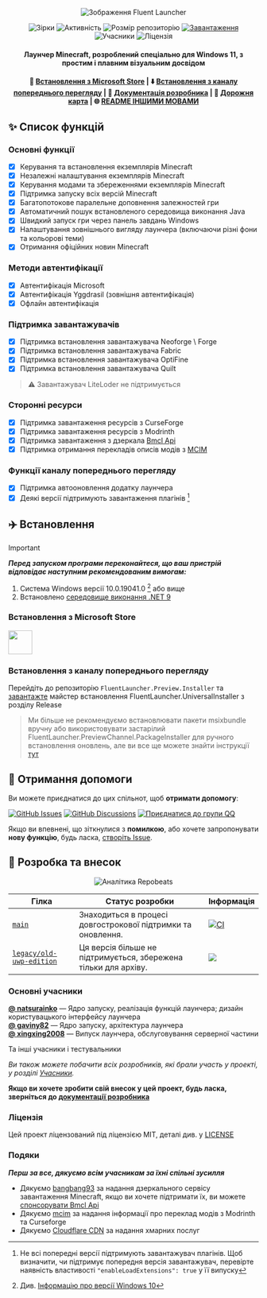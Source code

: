 <div align="center">

![Зображення Fluent Launcher](../docs/images/Hero_Image.png)

![Зірки](https://img.shields.io/github/stars/Xcube-Studio/Natsurainko.FluentLauncher)
![Активність](https://img.shields.io/github/commit-activity/y/Xcube-Studio/Natsurainko.FluentLauncher)
![Розмір репозиторію](https://img.shields.io/github/repo-size/Xcube-Studio/Natsurainko.FluentLauncher)
[![Завантаження](https://img.shields.io/github/downloads/Xcube-Studio/Natsurainko.FluentLauncher/total?style=social&logo=github)](https://github.com/Xcube-Studio/Natsurainko.FluentLauncher/releases/latest)
![Учасники](https://img.shields.io/github/contributors/Xcube-Studio/Natsurainko.FluentLauncher)
![Ліцензія](https://img.shields.io/badge/license-MIT-yellow)

#### Лаунчер Minecraft, розроблений спеціально для Windows 11, з простим і плавним візуальним досвідом
#### 🏪 [Встановлення з Microsoft Store](https://apps.microsoft.com/detail/Natsurianko.FluentLauncher/9p4nqqxq942p) | ⬇️ [Встановлення з каналу попереднього перегляду](https://github.com/Xcube-Studio/FluentLauncher.Preview.Installer) | 🔧 [Документація розробника](https://github.com/Xcube-Studio/Natsurainko.FluentLauncher/wiki/%23-%E5%BC%80%E5%8F%91) | 🚧 [Дорожня карта](https://github.com/Xcube-Studio/Natsurainko.FluentLauncher/wiki/%E5%BC%80%E5%8F%91%EF%BC%9A%E8%B7%AF%E7%BA%BF%E5%9B%BE) | 🌐 [README ІНШИМИ МОВАМИ](README_index.md)

</div>

## ✨ Список функцій

### Основні функції
+ [x] Керування та встановлення екземплярів Minecraft
+ [x] Незалежні налаштування екземплярів Minecraft
+ [x] Керування модами та збереженнями екземплярів Minecraft
+ [x] Підтримка запуску всіх версій Minecraft
+ [x] Багатопотокове паралельне доповнення залежностей гри
+ [x] Автоматичний пошук встановленого середовища виконання Java
+ [x] Швидкий запуск гри через панель завдань Windows
+ [x] Налаштування зовнішнього вигляду лаунчера (включаючи різні фони та кольорові теми)
+ [x] Отримання офіційних новин Minecraft

### Методи автентифікації
+ [x] Автентифікація Microsoft
+ [x] Автентифікація Yggdrasil (зовнішня автентифікація)
+ [x] Офлайн автентифікація

### Підтримка завантажувачів
+ [x] Підтримка встановлення завантажувача Neoforge \ Forge
+ [x] Підтримка встановлення завантажувача Fabric
+ [x] Підтримка встановлення завантажувача OptiFine
+ [x] Підтримка встановлення завантажувача Quilt
> ⚠️ Завантажувач LiteLoder не підтримується

### Сторонні ресурси
+ [x] Підтримка завантаження ресурсів з CurseForge
+ [x] Підтримка завантаження ресурсів з Modrinth
+ [x] Підтримка завантаження з дзеркала [Bmcl Api](https://bmclapidoc.bangbang93.com/)
+ [x] Підтримка отримання перекладів описів модів з [MCIM](https://github.com/mcmod-info-mirror/mcim-api)

### Функції каналу попереднього перегляду
+ [x] Підтримка автооновлення додатку лаунчера
+ [x] Деякі версії підтримують завантаження плагінів [^1]

## ✈️ Встановлення

> [!IMPORTANT] 
> _**Перед запуском програми переконайтеся, що ваш пристрій відповідає наступним рекомендованим вимогам:**_  
> 
> 1. Система Windows версії 10.0.19041.0 [^2] або вище  
> 2. Встановлено [середовище виконання .NET 9](https://dotnet.microsoft.com/zh-cn/download/dotnet/9.0)

### Встановлення з Microsoft Store
<a href="https://apps.microsoft.com/detail/Natsurianko.FluentLauncher/9p4nqqxq942p"><img src="https://get.microsoft.com/images/en-us%20dark.svg" height="48"/> </a>

### Встановлення з каналу попереднього перегляду
Перейдіть до репозиторію `FluentLauncher.Preview.Installer` та [завантажте](https://github.com/Xcube-Studio/FluentLauncher.Preview.Installer) майстер встановлення FluentLauncher.UniversalInstaller з розділу Release

> Ми більше не рекомендуємо встановлювати пакети msixbundle вручну або використовувати застарілий FluentLauncher.PreviewChannel.PackageInstaller для ручного встановлення оновлень, але ви все ще можете знайти інструкції [тут](https://github.com/Xcube-Studio/Natsurainko.FluentLauncher/wiki/%E5%85%B3%E4%BA%8E%EF%BC%9A%E6%89%8B%E5%8A%A8%E5%AE%89%E8%A3%85%E9%A2%84%E8%A7%88%E7%89%88%E5%90%AF%E5%8A%A8%E5%99%A8%E5%8C%85)

## 💬 Отримання допомоги

Ви можете приєднатися до цих спільнот, щоб **отримати допомогу**:

[![GitHub Issues](https://img.shields.io/github/issues-search/Xcube-Studio/Natsurainko.FluentLauncher?query=is%3Aopen&logo=github&label=Issues&color=%233fb950)](https://github.com/Xcube-Studio/Natsurainko.FluentLauncher/issues)
[![GitHub Discussions](https://img.shields.io/github/discussions/Xcube-Studio/Natsurainko.FluentLauncher?&logo=Github&label=Discussions)](https://github.com/Xcube-Studio/Natsurainko.FluentLauncher/discussions)
[![Приєднатися до групи QQ](https://img.shields.io/badge/QQ_%E7%BE%A4-Xcube_Studio-%230066cc?logo=TencentQQ)](https://qm.qq.com/q/wAo0DKH4xa)

Якщо ви впевнені, що зіткнулися з **помилкою**, або хочете запропонувати **нову функцію**, будь ласка, [створіть Issue](https://github.com/Xcube-Studio/Natsurainko.FluentLauncher/issues/new/choose).

## 🔧 Розробка та внесок

<div align="center">

![Аналітика Repobeats](https://repobeats.axiom.co/api/embed/0dcf1b6a60fa8c1c6cefe6042c482f59d2d60538.svg)

</div>

| Гілка | Статус розробки | Інформація |
| --- | --- | --- |
| [`main`](https://github.com/Xcube-Studio/Natsurainko.FluentLauncher) | Знаходиться в процесі довгострокової підтримки та оновлення. | [![CI](https://github.com/Xcube-Studio/Natsurainko.FluentLauncher/actions/workflows/ci.yml/badge.svg)](https://github.com/Xcube-Studio/Natsurainko.FluentLauncher/actions/workflows/ci.yml) |
| [`legacy/old-uwp-edition`](https://github.com/Xcube-Studio/Natsurainko.FluentLauncher/tree/legacy/old-uwp-edition) | Ця версія більше не підтримується, збережена тільки для архіву.| ![](https://img.shields.io/badge/Legacy-Stopped-red) |

### Основні учасники

**[@ natsurainko](https://github.com/natsurainko)** — Ядро запуску, реалізація функцій лаунчера; дизайн користувацького інтерфейсу лаунчера  
**[@ gaviny82](https://github.com/gaviny82)** — Ядро запуску, архітектура лаунчера  
**[@ xingxing2008](https://github.com/xingxing2008)** — Випуск лаунчера, обслуговування серверної частини  

Та інші учасники і тестувальники  

*Ви також можете побачити всіх розробників, які брали участь у проекті, у розділі [Учасники](https://github.com/Xcube-Studio/Natsurainko.FluentLauncher/contributors).*

**Якщо ви хочете зробити свій внесок у цей проект, будь ласка, зверніться до [документації розробника](https://github.com/Xcube-Studio/Natsurainko.FluentLauncher/wiki/%23-%E5%BC%80%E5%8F%91)**

### Ліцензія

Цей проект ліцензований під ліцензією MIT, деталі див. у [LICENSE](../LICENSE)  

### Подяки

_**Перш за все, дякуємо всім учасникам за їхні спільні зусилля**_  

- Дякуємо [bangbang93](https://github.com/bangbang93) за надання дзеркального сервісу завантаження Minecraft, якщо ви хочете підтримати їх, ви можете [спонсорувати Bmcl Api](https://afdian.com/@bangbang93)  
- Дякуємо [mcim](https://github.com/mcmod-info-mirror/mcim-api) за надання інформації про переклад модів з Modrinth та Curseforge  
- Дякуємо [Cloudflare CDN](https://www.cloudflare.com) за надання хмарних послуг


[^1]: Не всі попередні версії підтримують завантажувач плагінів. Щоб визначити, чи підтримує попередня версія завантажувач, перевірте наявність властивості `"enableLoadExtensions": true` у її випуску
[^2]: Див. [Інформацію про версії Windows 10](https://learn.microsoft.com/zh-cn/windows/release-health/release-information)